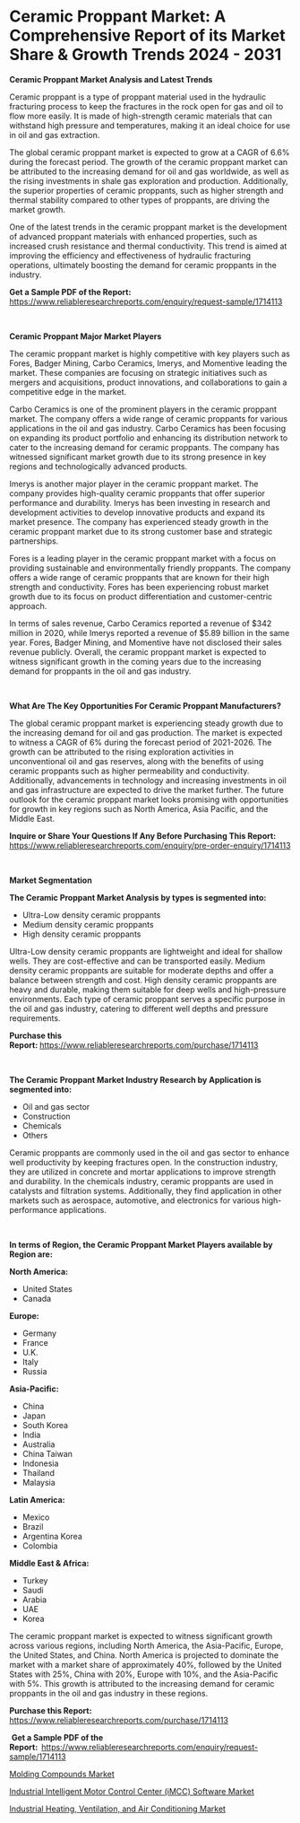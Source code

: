 <p><h1>Ceramic Proppant Market: A Comprehensive Report of its Market Share & Growth Trends 2024 - 2031</h1></p><p><strong>Ceramic Proppant Market Analysis and Latest Trends</strong></p>
<p><p>Ceramic proppant is a type of proppant material used in the hydraulic fracturing process to keep the fractures in the rock open for gas and oil to flow more easily. It is made of high-strength ceramic materials that can withstand high pressure and temperatures, making it an ideal choice for use in oil and gas extraction.</p><p>The global ceramic proppant market is expected to grow at a CAGR of 6.6% during the forecast period. The growth of the ceramic proppant market can be attributed to the increasing demand for oil and gas worldwide, as well as the rising investments in shale gas exploration and production. Additionally, the superior properties of ceramic proppants, such as higher strength and thermal stability compared to other types of proppants, are driving the market growth.</p><p>One of the latest trends in the ceramic proppant market is the development of advanced proppant materials with enhanced properties, such as increased crush resistance and thermal conductivity. This trend is aimed at improving the efficiency and effectiveness of hydraulic fracturing operations, ultimately boosting the demand for ceramic proppants in the industry.</p></p>
<p><strong>Get a Sample PDF of the Report:&nbsp;</strong> <a href="https://www.reliableresearchreports.com/enquiry/request-sample/1714113">https://www.reliableresearchreports.com/enquiry/request-sample/1714113</a></p>
<p>&nbsp;</p>
<p><strong>Ceramic Proppant Major Market Players</strong></p>
<p><p>The ceramic proppant market is highly competitive with key players such as Fores, Badger Mining, Carbo Ceramics, Imerys, and Momentive leading the market. These companies are focusing on strategic initiatives such as mergers and acquisitions, product innovations, and collaborations to gain a competitive edge in the market.</p><p>Carbo Ceramics is one of the prominent players in the ceramic proppant market. The company offers a wide range of ceramic proppants for various applications in the oil and gas industry. Carbo Ceramics has been focusing on expanding its product portfolio and enhancing its distribution network to cater to the increasing demand for ceramic proppants. The company has witnessed significant market growth due to its strong presence in key regions and technologically advanced products.</p><p>Imerys is another major player in the ceramic proppant market. The company provides high-quality ceramic proppants that offer superior performance and durability. Imerys has been investing in research and development activities to develop innovative products and expand its market presence. The company has experienced steady growth in the ceramic proppant market due to its strong customer base and strategic partnerships.</p><p>Fores is a leading player in the ceramic proppant market with a focus on providing sustainable and environmentally friendly proppants. The company offers a wide range of ceramic proppants that are known for their high strength and conductivity. Fores has been experiencing robust market growth due to its focus on product differentiation and customer-centric approach.</p><p>In terms of sales revenue, Carbo Ceramics reported a revenue of $342 million in 2020, while Imerys reported a revenue of $5.89 billion in the same year. Fores, Badger Mining, and Momentive have not disclosed their sales revenue publicly. Overall, the ceramic proppant market is expected to witness significant growth in the coming years due to the increasing demand for proppants in the oil and gas industry.</p></p>
<p>&nbsp;</p>
<p><strong>What Are The Key Opportunities For Ceramic Proppant Manufacturers?</strong></p>
<p><p>The global ceramic proppant market is experiencing steady growth due to the increasing demand for oil and gas production. The market is expected to witness a CAGR of 6% during the forecast period of 2021-2026. The growth can be attributed to the rising exploration activities in unconventional oil and gas reserves, along with the benefits of using ceramic proppants such as higher permeability and conductivity. Additionally, advancements in technology and increasing investments in oil and gas infrastructure are expected to drive the market further. The future outlook for the ceramic proppant market looks promising with opportunities for growth in key regions such as North America, Asia Pacific, and the Middle East.</p></p>
<p><strong>Inquire or Share Your Questions If Any Before Purchasing This Report:</strong> <a href="https://www.reliableresearchreports.com/enquiry/pre-order-enquiry/1714113">https://www.reliableresearchreports.com/enquiry/pre-order-enquiry/1714113</a></p>
<p>&nbsp;</p>
<p><strong>Market Segmentation</strong></p>
<p><strong>The Ceramic Proppant Market Analysis by types is segmented into:</strong></p>
<p><ul><li>Ultra-Low density ceramic proppants</li><li>Medium density ceramic proppants</li><li>High density ceramic proppants</li></ul></p>
<p><p>Ultra-Low density ceramic proppants are lightweight and ideal for shallow wells. They are cost-effective and can be transported easily. Medium density ceramic proppants are suitable for moderate depths and offer a balance between strength and cost. High density ceramic proppants are heavy and durable, making them suitable for deep wells and high-pressure environments. Each type of ceramic proppant serves a specific purpose in the oil and gas industry, catering to different well depths and pressure requirements.</p></p>
<p><strong>Purchase this Report:&nbsp;</strong><a href="https://www.reliableresearchreports.com/purchase/1714113">https://www.reliableresearchreports.com/purchase/1714113</a></p>
<p>&nbsp;</p>
<p><strong>The Ceramic Proppant Market Industry Research by Application is segmented into:</strong></p>
<p><ul><li>Oil and gas sector</li><li>Construction</li><li>Chemicals</li><li>Others</li></ul></p>
<p><p>Ceramic proppants are commonly used in the oil and gas sector to enhance well productivity by keeping fractures open. In the construction industry, they are utilized in concrete and mortar applications to improve strength and durability. In the chemicals industry, ceramic proppants are used in catalysts and filtration systems. Additionally, they find application in other markets such as aerospace, automotive, and electronics for various high-performance applications.</p></p>
<p>&nbsp;</p>
<p><strong>In terms of Region, the Ceramic Proppant Market Players available by Region are:</strong></p>
<p>
    <p> <strong> North America: </strong>
        <ul>
            <li>United States</li>
            <li>Canada</li>
        </ul>
        </p> 
    <p> <strong> Europe: </strong>
        <ul>
            <li>Germany</li>
            <li>France</li>
            <li>U.K.</li>
            <li>Italy</li>
            <li>Russia</li>
        </ul>
        </p> 
    <p> <strong> Asia-Pacific: </strong>
        <ul>
            <li>China</li>
            <li>Japan</li>
            <li>South Korea</li>
            <li>India</li>
            <li>Australia</li>
            <li>China Taiwan</li>
            <li>Indonesia</li>
            <li>Thailand</li>
            <li>Malaysia</li>
        </ul>
        </p> 
    <p> <strong> Latin America: </strong>
        <ul>
            <li>Mexico</li>
            <li>Brazil</li>
            <li>Argentina Korea</li>
            <li>Colombia</li>
        </ul>
        </p> 
    <p> <strong> Middle East & Africa: </strong>
        <ul>
            <li>Turkey</li>
            <li>Saudi</li>
            <li>Arabia</li>
            <li>UAE</li>
            <li>Korea</li>
        </ul>
    </p>
    </p>
<p><p>The ceramic proppant market is expected to witness significant growth across various regions, including North America, the Asia-Pacific, Europe, the United States, and China. North America is projected to dominate the market with a market share of approximately 40%, followed by the United States with 25%, China with 20%, Europe with 10%, and the Asia-Pacific with 5%. This growth is attributed to the increasing demand for ceramic proppants in the oil and gas industry in these regions.</p></p>
<p><strong>Purchase this Report: </strong><a href="https://www.reliableresearchreports.com/purchase/1714113">https://www.reliableresearchreports.com/purchase/1714113</a></p>
<p>&nbsp;<strong>Get a Sample PDF of the Report:&nbsp;&nbsp;</strong><a href="https://www.reliableresearchreports.com/enquiry/request-sample/1714113">https://www.reliableresearchreports.com/enquiry/request-sample/1714113</a></p>
<p><strong></strong></p>
<p><p><a href="https://github.com/lataunyatinikmelvin59ilbd0dv/Market-Research-Report-List-1/blob/main/molding-compounds-market.md">Molding Compounds Market</a></p><p><a href="https://cute-banjo-8ca.notion.site/Industrial-Intelligent-Motor-Control-Center-iMCC-Software-Market-Centers-on-Aspects-such-as-Marke-7d6a065d7f0f4776a780743ae1c79ac5">Industrial Intelligent Motor Control Center (iMCC) Software Market</a></p><p><a href="https://unruly-ladybug-44b.notion.site/Industrial-Heating-Ventilation-and-Air-Conditioning-Market-with-the-goal-of-estimating-the-market--0e422a2674de4d7fa02621d9e21e4829">Industrial Heating, Ventilation, and Air Conditioning Market</a></p></p>